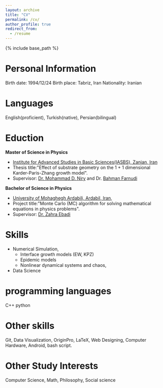 ```yaml
---
layout: archive
title: "CV"
permalink: /cv/
author_profile: true
redirect_from:
  - /resume
---
```


{% include base_path %}


Personal Information
===========

Birth date: 1994/12/24
Birth place: Tabriz, Iran
Nationality: Iranian

Languages
========
English(proficient), Turkish(native), Persian(bilingual)

Eduction
======

**Master of Science in Physics**
* [Institute for Advanced Studies in Basic Sciences(IASBS), Zanjan, Iran](https://iasbs.ac.ir/?lang=en)
* Thesis title:"Effect of substrate geometry on the 1 + 1 dimensional Karder-Paris-Zhang growth model".
* Supervisor: [Dr. Mohammad D. Niry](https://iasbs.ac.ir/~m.d.niry/) and Dr. [Bahman Farnudi](https://iasbs.ac.ir/~farnudi/stsn_eng.htm)


**Bachelor of Science in Physics**
* [University of Mohaghegh Ardabili, Ardabil, Iran,](https://uma.ac.ir/index.php?slc_lang=en)
* Project title:"Monte Carlo (MC) algorithm for solving mathematical equations in physics problems".
* Supervisor: [Dr. Zahra Ebadi](https://www.researchgate.net/profile/Zahra-Ebadi)

  
Skills
======
* Numerical Simulation,
  * Interface growth models (EW, KPZ)
  * Epidemic models
  * Nonlinear dynamical systems and chaos,
* Data Science

programming languages
======
C++ 
python
  
Other skills
========
Git, Data Visualization, OriginPro, LaTeX, Web Designing, Computer Hardware, Android, bash script.

Other Study Interests
===========
Computer Science, Math, Philosophy, Social science
